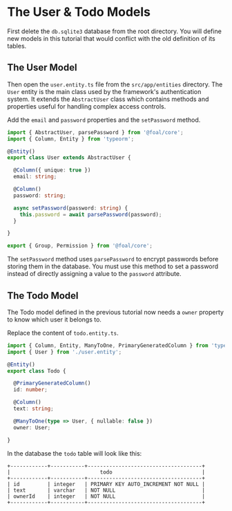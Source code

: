 # The User & Todo Models

First delete the `db.sqlite3` database from the root directory. You will define new models in this tutorial that would conflict with the old definition of its tables.

## The User Model

Then open the `user.entity.ts` file from the `src/app/entities` directory. The `User` entity is the main class used by the framework's authentication system. It extends the `AbstractUser` class which contains methods and properties useful for handling complex access controls.

Add the `email` and `password` properties and the `setPassword` method.

```typescript
import { AbstractUser, parsePassword } from '@foal/core';
import { Column, Entity } from 'typeorm';

@Entity()
export class User extends AbstractUser {

  @Column({ unique: true })
  email: string;

  @Column()
  password: string;

  async setPassword(password: string) {
    this.password = await parsePassword(password);
  }

}

export { Group, Permission } from '@foal/core';
```

The `setPassword` method uses `parsePassword` to encrypt passwords before storing them in the database. You must use this method to set a password instead of directly assigning a value to the `password` attribute.

## The Todo Model

The Todo model defined in the previous tutorial now needs a `owner` property to know which user it belongs to.

Replace the content of `todo.entity.ts`.

```typescript
import { Column, Entity, ManyToOne, PrimaryGeneratedColumn } from 'typeorm';
import { User } from './user.entity';

@Entity()
export class Todo {

  @PrimaryGeneratedColumn()
  id: number;

  @Column()
  text: string;

  @ManyToOne(type => User, { nullable: false })
  owner: User;

}

```

In the database the `todo` table will look like this:

```
+------------+-----------+-------------------------------------+
|                             todo                             |
+------------+-----------+-------------------------------------+
| id         | integer   | PRIMARY KEY AUTO_INCREMENT NOT NULL |
| text       | varchar   | NOT NULL                            |
| ownerId    | integer   | NOT NULL                            |
+------------+-----------+-------------------------------------+
```

